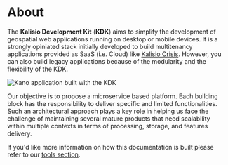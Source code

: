 # About

The **Kalisio Development Kit** (**KDK**) aims to simplify the development of geospatial web applications running on desktop or mobile devices. It is a strongly opiniated stack initially developed to build multitenancy applications provided as SaaS (i.e. Cloud) like [Kalisio Crisis](https://crisis.kalisio.com). However, you can also build legacy applications because of the modularity and the flexibility of the KDK.

![Kano application built with the KDK](../assets/kano-weather.png)

Our objective is to propose a microservice based platform. Each building block has the responsibility to deliver specific and limited functionalities. Such an architectural approach plays a key role in helping us face the challenge of maintaining several mature products that need scalability within multiple contexts in terms of processing, storage, and features delivery.

If you'd like more information on how this documentation is built please refer to our [tools section](../tools/documentation.md#documentation).


